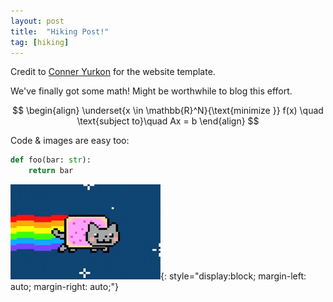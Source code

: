 ```yaml
---
layout: post
title:  "Hiking Post!"
tag: [hiking]
---
```


Credit to [Conner Yurkon](https://www.yurkon.co/) for the website template.

We've finally got some math! Might be worthwhile to blog this effort.

$$
\begin{align}
\underset{x \in \mathbb{R}^N}{\text{minimize }} f(x) \quad \text{subject to}\quad Ax = b
\end{align}
$$

Code & images are easy too:
```python
def foo(bar: str):
    return bar
```

![Nyan Cat](/assets/nyanCat.gif){: style="display:block; margin-left: auto; margin-right: auto;"}